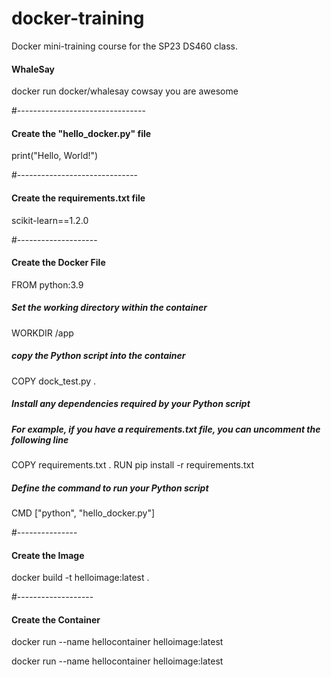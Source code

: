 # docker-training
Docker mini-training course for the SP23 DS460 class.

#### WhaleSay



docker run docker/whalesay cowsay you are awesome


#--------------------------------

#### Create the "hello_docker.py" file




print("Hello, World!")





#------------------------------

#### Create the requirements.txt file



scikit-learn==1.2.0


#--------------------

####  Create the Docker File



FROM python:3.9

##### Set the working directory within the container
WORKDIR /app

#####  copy the Python script into the container
COPY dock_test.py .

##### Install any dependencies required by your Python script
##### For example, if you have a requirements.txt file, you can uncomment the following line

COPY requirements.txt .
RUN pip install -r requirements.txt

##### Define the command to run your Python script
CMD ["python", "hello_docker.py"]




#---------------

#### Create the Image



docker build -t helloimage:latest .




#-------------------

####  Create the Container

docker run --name hellocontainer helloimage:latest


docker run --name hellocontainer helloimage:latest




